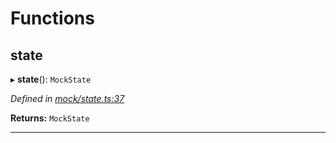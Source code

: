 

# Functions

<a id="state"></a>

##  state

▸ **state**(): `MockState`

*Defined in [mock/state.ts:37](https://github.com/polkadot-js/api/blob/16bb9bb/packages/rpc-provider/src/mock/state.ts#L37)*

**Returns:** `MockState`

___

